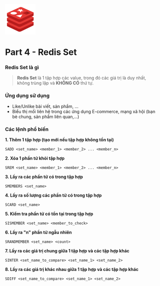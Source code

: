 ![logo](./images/redis-logo.png)

# Part 4 - Redis Set

### Redis Set là gì

> **Redis Set** là 1 tập hợp các value, trong đó các giá trị là duy nhất, không trùng lặp và **KHÔNG CÓ** thứ tự.

### Ứng dụng sử dụng

- Like/Unlike bài viết, sản phẩm, ...
- Biểu thị mối liên hệ trong các ứng dụng E-commerce, mạng xã hội (bạn bè chung, sản phẩm liên quan,...)

### Các lệnh phổ biến

**1. Thêm 1 tập hợp (tạo mới nếu tập hợp không tồn tại)**

```shell
SADD <set_name> <member_1> <member_2> ... <member_n>
```

**2. Xóa 1 phần tử khỏi tập hợp**

```shell
SREM <set_name> <member_1> <member_2> ... <member_n>
```

**3. Lấy ra các phần tử có trong tập hợp**

```shell
SMEMBERS <set_name>
```

**4. Lấy ra số lượng các phần tử có trong tập hợp**

```shell
SCARD <set_name>
```

**5. Kiểm tra phần tử có tồn tại trong tập hợp**

```shell
SISMEMBER <set_name> <member_to_check>
```

**6. Lấy ra "n" phần tử ngẫu nhiên**

```shell
SRANDMEMBER <set_name> <count>
```

**7. Lấy ra các giá trị chung giữa 1 tập hợp và các tập hợp khác**

```shell
SINTER <set_name_to_compare> <set_name_1> <set_name_2>
```

**8. Lấy ra các giá trị khác nhau giữa 1 tập hợp và các tập hợp khác**

```shell
SDIFF <set_name_to_compare> <set_name_1> <set_name_2>
```
